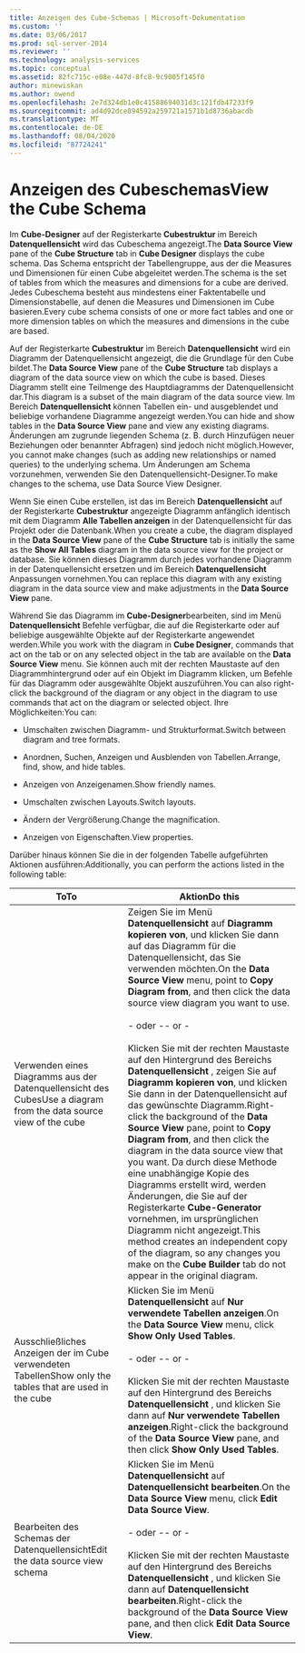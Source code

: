 ```yaml
---
title: Anzeigen des Cube-Schemas | Microsoft-Dokumentation
ms.custom: ''
ms.date: 03/06/2017
ms.prod: sql-server-2014
ms.reviewer: ''
ms.technology: analysis-services
ms.topic: conceptual
ms.assetid: 82fc715c-e08e-447d-8fc8-9c9005f145f0
author: minewiskan
ms.author: owend
ms.openlocfilehash: 2e7d324db1e0c41588694031d3c121fdb47233f9
ms.sourcegitcommit: ad4d92dce894592a259721a1571b1d8736abacdb
ms.translationtype: MT
ms.contentlocale: de-DE
ms.lasthandoff: 08/04/2020
ms.locfileid: "87724241"
---
```

# <a name="view-the-cube-schema"></a><span data-ttu-id="61dab-102">Anzeigen des Cubeschemas</span><span class="sxs-lookup"><span data-stu-id="61dab-102">View the Cube Schema</span></span>
  <span data-ttu-id="61dab-103">Im **Cube-Designer** auf der Registerkarte **Cubestruktur** im Bereich **Datenquellensicht** wird das Cubeschema angezeigt.</span><span class="sxs-lookup"><span data-stu-id="61dab-103">The **Data Source View** pane of the **Cube Structure** tab in **Cube Designer** displays the cube schema.</span></span> <span data-ttu-id="61dab-104">Das Schema entspricht der Tabellengruppe, aus der die Measures und Dimensionen für einen Cube abgeleitet werden.</span><span class="sxs-lookup"><span data-stu-id="61dab-104">The schema is the set of tables from which the measures and dimensions for a cube are derived.</span></span> <span data-ttu-id="61dab-105">Jedes Cubeschema besteht aus mindestens einer Faktentabelle und Dimensionstabelle, auf denen die Measures und Dimensionen im Cube basieren.</span><span class="sxs-lookup"><span data-stu-id="61dab-105">Every cube schema consists of one or more fact tables and one or more dimension tables on which the measures and dimensions in the cube are based.</span></span>  
  
 <span data-ttu-id="61dab-106">Auf der Registerkarte **Cubestruktur** im Bereich **Datenquellensicht** wird ein Diagramm der Datenquellensicht angezeigt, die die Grundlage für den Cube bildet.</span><span class="sxs-lookup"><span data-stu-id="61dab-106">The **Data Source View** pane of the **Cube Structure** tab displays a diagram of the data source view on which the cube is based.</span></span> <span data-ttu-id="61dab-107">Dieses Diagramm stellt eine Teilmenge des Hauptdiagramms der Datenquellensicht dar.</span><span class="sxs-lookup"><span data-stu-id="61dab-107">This diagram is a subset of the main diagram of the data source view.</span></span> <span data-ttu-id="61dab-108">Im Bereich **Datenquellensicht** können Tabellen ein- und ausgeblendet und beliebige vorhandene Diagramme angezeigt werden.</span><span class="sxs-lookup"><span data-stu-id="61dab-108">You can hide and show tables in the **Data Source View** pane and view any existing diagrams.</span></span> <span data-ttu-id="61dab-109">Änderungen am zugrunde liegenden Schema (z. B. durch Hinzufügen neuer Beziehungen oder benannter Abfragen) sind jedoch nicht möglich.</span><span class="sxs-lookup"><span data-stu-id="61dab-109">However, you cannot make changes (such as adding new relationships or named queries) to the underlying schema.</span></span> <span data-ttu-id="61dab-110">Um Änderungen am Schema vorzunehmen, verwenden Sie den Datenquellensicht-Designer.</span><span class="sxs-lookup"><span data-stu-id="61dab-110">To make changes to the schema, use Data Source View Designer.</span></span>  
  
 <span data-ttu-id="61dab-111">Wenn Sie einen Cube erstellen, ist das im Bereich **Datenquellensicht** auf der Registerkarte **Cubestruktur** angezeigte Diagramm anfänglich identisch mit dem Diagramm **Alle Tabellen anzeigen** in der Datenquellensicht für das Projekt oder die Datenbank.</span><span class="sxs-lookup"><span data-stu-id="61dab-111">When you create a cube, the diagram displayed in the **Data Source View** pane of the **Cube Structure** tab is initially the same as the **Show All Tables** diagram in the data source view for the project or database.</span></span> <span data-ttu-id="61dab-112">Sie können dieses Diagramm durch jedes vorhandene Diagramm in der Datenquellensicht ersetzen und im Bereich **Datenquellensicht** Anpassungen vornehmen.</span><span class="sxs-lookup"><span data-stu-id="61dab-112">You can replace this diagram with any existing diagram in the data source view and make adjustments in the **Data Source View** pane.</span></span>  
  
 <span data-ttu-id="61dab-113">Während Sie das Diagramm im **Cube-Designer**bearbeiten, sind im Menü **Datenquellensicht** Befehle verfügbar, die auf die Registerkarte oder auf beliebige ausgewählte Objekte auf der Registerkarte angewendet werden.</span><span class="sxs-lookup"><span data-stu-id="61dab-113">While you work with the diagram in **Cube Designer**, commands that act on the tab or on any selected object in the tab are available on the **Data Source View** menu.</span></span> <span data-ttu-id="61dab-114">Sie können auch mit der rechten Maustaste auf den Diagrammhintergrund oder auf ein Objekt im Diagramm klicken, um Befehle für das Diagramm oder ausgewählte Objekt auszuführen.</span><span class="sxs-lookup"><span data-stu-id="61dab-114">You can also right-click the background of the diagram or any object in the diagram to use commands that act on the diagram or selected object.</span></span> <span data-ttu-id="61dab-115">Ihre Möglichkeiten:</span><span class="sxs-lookup"><span data-stu-id="61dab-115">You can:</span></span>  
  
-   <span data-ttu-id="61dab-116">Umschalten zwischen Diagramm- und Strukturformat.</span><span class="sxs-lookup"><span data-stu-id="61dab-116">Switch between diagram and tree formats.</span></span>  
  
-   <span data-ttu-id="61dab-117">Anordnen, Suchen, Anzeigen und Ausblenden von Tabellen.</span><span class="sxs-lookup"><span data-stu-id="61dab-117">Arrange, find, show, and hide tables.</span></span>  
  
-   <span data-ttu-id="61dab-118">Anzeigen von Anzeigenamen.</span><span class="sxs-lookup"><span data-stu-id="61dab-118">Show friendly names.</span></span>  
  
-   <span data-ttu-id="61dab-119">Umschalten zwischen Layouts.</span><span class="sxs-lookup"><span data-stu-id="61dab-119">Switch layouts.</span></span>  
  
-   <span data-ttu-id="61dab-120">Ändern der Vergrößerung.</span><span class="sxs-lookup"><span data-stu-id="61dab-120">Change the magnification.</span></span>  
  
-   <span data-ttu-id="61dab-121">Anzeigen von Eigenschaften.</span><span class="sxs-lookup"><span data-stu-id="61dab-121">View properties.</span></span>  
  
 <span data-ttu-id="61dab-122">Darüber hinaus können Sie die in der folgenden Tabelle aufgeführten Aktionen ausführen:</span><span class="sxs-lookup"><span data-stu-id="61dab-122">Additionally, you can perform the actions listed in the following table:</span></span>  
  
|<span data-ttu-id="61dab-123">To</span><span class="sxs-lookup"><span data-stu-id="61dab-123">To</span></span>|<span data-ttu-id="61dab-124">Aktion</span><span class="sxs-lookup"><span data-stu-id="61dab-124">Do this</span></span>|  
|--------|-------------|  
|<span data-ttu-id="61dab-125">Verwenden eines Diagramms aus der Datenquellensicht des Cubes</span><span class="sxs-lookup"><span data-stu-id="61dab-125">Use a diagram from the data source view of the cube</span></span>|<span data-ttu-id="61dab-126">Zeigen Sie im Menü **Datenquellensicht** auf **Diagramm kopieren von**, und klicken Sie dann auf das Diagramm für die Datenquellensicht, das Sie verwenden möchten.</span><span class="sxs-lookup"><span data-stu-id="61dab-126">On the **Data Source View** menu, point to **Copy Diagram from**, and then click the data source view diagram you want to use.</span></span><br /><br /> <span data-ttu-id="61dab-127">- oder -</span><span class="sxs-lookup"><span data-stu-id="61dab-127">- or -</span></span><br /><br /> <span data-ttu-id="61dab-128">Klicken Sie mit der rechten Maustaste auf den Hintergrund des Bereichs **Datenquellensicht** , zeigen Sie auf **Diagramm kopieren von**, und klicken Sie dann in der Datenquellensicht auf das gewünschte Diagramm.</span><span class="sxs-lookup"><span data-stu-id="61dab-128">Right-click the background of the **Data Source View** pane, point to **Copy Diagram from**, and then click the diagram in the data source view that you want.</span></span> <span data-ttu-id="61dab-129">Da durch diese Methode eine unabhängige Kopie des Diagramms erstellt wird, werden Änderungen, die Sie auf der Registerkarte **Cube-Generator** vornehmen, im ursprünglichen Diagramm nicht angezeigt.</span><span class="sxs-lookup"><span data-stu-id="61dab-129">This method creates an independent copy of the diagram, so any changes you make on the **Cube Builder** tab do not appear in the original diagram.</span></span>|  
|<span data-ttu-id="61dab-130">Ausschließliches Anzeigen der im Cube verwendeten Tabellen</span><span class="sxs-lookup"><span data-stu-id="61dab-130">Show only the tables that are used in the cube</span></span>|<span data-ttu-id="61dab-131">Klicken Sie im Menü **Datenquellensicht** auf **Nur verwendete Tabellen anzeigen**.</span><span class="sxs-lookup"><span data-stu-id="61dab-131">On the **Data Source View** menu, click **Show Only Used Tables**.</span></span><br /><br /> <span data-ttu-id="61dab-132">- oder -</span><span class="sxs-lookup"><span data-stu-id="61dab-132">- or -</span></span><br /><br /> <span data-ttu-id="61dab-133">Klicken Sie mit der rechten Maustaste auf den Hintergrund des Bereichs **Datenquellensicht** , und klicken Sie dann auf **Nur verwendete Tabellen anzeigen**.</span><span class="sxs-lookup"><span data-stu-id="61dab-133">Right-click the background of the **Data Source View** pane, and then click **Show Only Used Tables**.</span></span>|  
|<span data-ttu-id="61dab-134">Bearbeiten des Schemas der Datenquellensicht</span><span class="sxs-lookup"><span data-stu-id="61dab-134">Edit the data source view schema</span></span>|<span data-ttu-id="61dab-135">Klicken Sie im Menü **Datenquellensicht** auf **Datenquellensicht bearbeiten**.</span><span class="sxs-lookup"><span data-stu-id="61dab-135">On the **Data Source View** menu, click **Edit Data Source View**.</span></span><br /><br /> <span data-ttu-id="61dab-136">- oder -</span><span class="sxs-lookup"><span data-stu-id="61dab-136">- or -</span></span><br /><br /> <span data-ttu-id="61dab-137">Klicken Sie mit der rechten Maustaste auf den Hintergrund des Bereichs **Datenquellensicht** , und klicken Sie dann auf **Datenquellensicht bearbeiten**.</span><span class="sxs-lookup"><span data-stu-id="61dab-137">Right-click the background of the **Data Source View** pane, and then click **Edit Data Source View**.</span></span>|  
  
  
